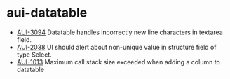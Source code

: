 aui-datatable
========

* [AUI-3094](https://issues.liferay.com/browse/AUI-3094) Datatable handles incorrectly new line characters in textarea field.
* [AUI-2038](https://issues.liferay.com/browse/AUI-2038) UI should alert about non-unique value in structure field of type Select.
* [AUI-1013](https://issues.liferay.com/browse/AUI-1013) Maximum call stack size exceeded when adding a column to datatable
